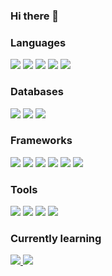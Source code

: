 ### Hi there 👋

<!-- ![A Full-Stack Web Devloper](/banner/banner.png) -->

<!-- ### Hola <img src="https://media.giphy.com/media/hvRJCLFzcasrR4ia7z/giphy.gif" width="25px"></a>, Im Hector -->



<!-- Nice to meet ya! I have a passion for code, solving problems. I'm friendly, love to learn new things and always try and keep an open mind. You never know what you might learn from others so its best to listen!

- 🔭 I’m currently working on ...
- 🌱 I’m currently learning ...
- 👯 I’m looking to collaborate on ...
- 🤔 I’m looking for help with ...
- 💬 Ask me about ...
- 📫 How to reach me: ...
- 😄 Pronouns: ...
- ⚡ Fun fact: ...
- 🔭 I’m a Developer at [Jiffy](https://jiffyondemand.com/)
- 🌱 I’m currently growing my skills and always wanting to get better.
- 👯 I’m looking to collaborate on anything Javascript, Ruby or Go!
- 💬 Ask me about myself or my code
- 📫 How to reach me: jackson.graves@me.com
- 😄 Pronouns: He/Him
- ⚡ Fun fact: I am a proud owner of an MPC and enjoy sampling and making beats on my free time(i have none right now) -->

### Languages
[<img src="https://img.shields.io/badge/javascript%20-%23323330.svg?&style=for-the-badge&logo=javascript&logoColor=%23F7DF1E"/>]() [<img src="https://img.shields.io/badge/html5%20-%23E34F26.svg?&style=for-the-badge&logo=html5&logoColor=white"/>]() [<img src="https://img.shields.io/badge/css3%20-%231572B6.svg?&style=for-the-badge&logo=css3&logoColor=white"/>]() [<img src ="https://img.shields.io/badge/python-%3776AB.svg?&style=for-the-badge&logo=python&logoColor=white&color=3776AB"/>]() [<img src="https://img.shields.io/badge/markdown-%23000000.svg?&style=for-the-badge&logo=markdown&logoColor=white"/>]()

### Databases
[<img src ="https://img.shields.io/badge/MongoDB-%23316192.svg?&style=for-the-badge&logo=mongodb&logoColor=white&color=47A248"/>]() [<img src ="https://img.shields.io/badge/MySQL-%23316192.svg?&style=for-the-badge&logo=mysql&logoColor=white&color=4479A1"/>]()  [<img src ="https://img.shields.io/badge/postgres-%23316192.svg?&style=for-the-badge&logo=postgresql&logoColor=white"/>]()

### Frameworks
[<img src="https://img.shields.io/badge/node.js%20-%2343853D.svg?&style=for-the-badge&logo=node.js&logoColor=white"/>]() [<img src="https://img.shields.io/badge/react%20-%2320232a.svg?&style=for-the-badge&logo=react&logoColor=%2361DAFB"/>]()  [<img src="https://img.shields.io/badge/redux%20-%23593d88.svg?&style=for-the-badge&logo=redux&logoColor=white"/>]() [<img src="https://img.shields.io/badge/express.js%20-%23404d59.svg?&style=for-the-badge"/>]()  [<img src="https://img.shields.io/badge/bootstrap%20-%23563D7C.svg?&style=for-the-badge&logo=bootstrap&logoColor=white"/>]() [<img src="https://img.shields.io/badge/pure.css%20-%23404d59.svg?&style=for-the-badge&color=1E8DD6"/>]()

### Tools
[<img src="https://img.shields.io/badge/Figma%20-%23563D7C.svg?&style=for-the-badge&logo=figma&logoColor=white&color=F24E1E"/>]()
[<img src="https://img.shields.io/badge/Sketch%20-%263D7C.svg?&style=for-the-badge&logo=Sketch&logoColor=black&color=F7B500"/>]()
[<img src="https://img.shields.io/badge/Google Colab%20-%263D7C.svg?&style=for-the-badge&logo=Google Colab&logoColor=white&color=F9AB00"/>]()
[<img src="https://img.shields.io/badge/github%20-%23121011.svg?&style=for-the-badge&logo=github&logoColor=white"/>
]() <!-- [<img src="https://img.shields.io/badge/heroku%20-%23430098.svg?&style=for-the-badge&logo=heroku&logoColor=white"/>]() -->

### Currently learning
[<img src="https://img.shields.io/badge/typescript%20-%23121011.svg?&style=for-the-badge&logo=typescript&logoColor=white&color=3178C6"/>
]() [<img src="https://img.shields.io/badge/graphql%20-%23121011.svg?&style=for-the-badge&logo=graphql&logoColor=white&color=E10098"/>
]()

<!-- [![Top Langs](https://github-readme-stats.vercel.app/api/top-langs/?username=hector4213&layout=compact&theme=radical)](https://github.com/anuraghazra/github-readme-stats) -->